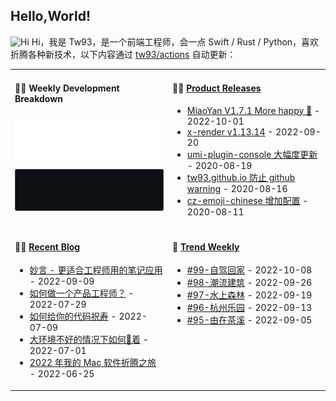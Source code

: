 ## Hello,World!

<img src='https://qpluspicture.oss-cn-beijing.aliyuncs.com/6LjjQA/Hi.gif' alt='Hi' width="24"/> Hi，我是 Tw93，是一个前端工程师，会一点 Swift / Rust / Python，喜欢折腾各种新技术，以下内容通过 <a href="https://github.com/tw93/tw93/actions" target="_blank">tw93/actions</a> 自动更新：

<table width="960px">
<tr>
<td valign="top" width="50%">

#### 🏊‍♂️ Weekly Development Breakdown

![light](https://raw.githubusercontent.com/tw93/tw93/master/images/wakatime_weekly_language_stats.svg#gh-light-mode-only)

![dark](https://raw.githubusercontent.com/tw93/tw93/master/images/wakatime_weekly_language_stats_black.svg#gh-dark-mode-only)

</td>
<td valign="top" width="50%">

#### 🏋️‍♀️ <a href="https://github.com/tw93/tw93/blob/master/releases.md" target="_blank">Product Releases</a>

<!-- recent_releases starts -->
* <a href='https://github.com/tw93/MiaoYan/releases/tag/V1.7.1' target='_blank'>MiaoYan V1.7.1 More happy 🎉</a> - 2022-10-01
* <a href='https://github.com/alibaba/x-render/releases/tag/v1.13.14' target='_blank'>x-render v1.13.14</a> - 2022-09-20
* <a href='https://github.com/tw93/umi-plugin-console/releases/tag/v0.2.2' target='_blank'>umi-plugin-console 大幅度更新</a> - 2020-08-19
* <a href='https://github.com/tw93/tw93.github.io/releases/tag/v0.2.0' target='_blank'>tw93.github.io 防止 github warning</a> - 2020-08-16
* <a href='https://github.com/tw93/cz-emoji-chinese/releases/tag/v0.3.1' target='_blank'>cz-emoji-chinese 增加配置</a> - 2020-08-11
<!-- recent_releases ends -->

</td>
</tr>
<tr>
<td valign="top" width="50%">

#### 🤾‍♂️ <a href="https://tw93.fun" target="_blank">Recent Blog</a>

<!-- blog starts -->
* <a href='https://tw93.fun/2022-09-09/miaoyan.html' target='_blank'>妙言 - 更适合工程师用的笔记应用</a> - 2022-09-09
* <a href='https://tw93.fun/2022-07-29/pd-code.html' target='_blank'>如何做一个产品工程师？</a> - 2022-07-29
* <a href='https://tw93.fun/2022-07-09/code.html' target='_blank'>如何给你的代码祝寿</a> - 2022-07-09
* <a href='https://tw93.fun/2022-07-01/gou.html' target='_blank'>大环境不好的情况下如何🐶着</a> - 2022-07-01
* <a href='https://tw93.fun/2022-06-25/mac.html' target='_blank'>2022 年我的 Mac 软件折腾之旅</a> - 2022-06-25
<!-- blog ends -->

</td>
<td valign="top" width="50%">

#### 🎉 <a href="https://github.com/tw93/weekly" target="_blank">Trend Weekly</a>

<!-- weekly starts -->

* [#99-自驾回家](https://github.com/tw93/weekly/tree/main/md/%2399-%E8%87%AA%E9%A9%BE%E5%9B%9E%E5%AE%B6.md) - 2022-10-08
* [#98-潮流建筑](https://github.com/tw93/weekly/tree/main/md/%2398-%E6%BD%AE%E6%B5%81%E5%BB%BA%E7%AD%91.md) - 2022-09-26
* [#97-水上森林](https://github.com/tw93/weekly/tree/main/md/%2397-%E6%B0%B4%E4%B8%8A%E6%A3%AE%E6%9E%97.md) - 2022-09-19
* [#96-杭州乐园](https://github.com/tw93/weekly/tree/main/md/%2396-%E6%9D%AD%E5%B7%9E%E4%B9%90%E5%9B%AD.md) - 2022-09-13
* [#95-由在茶溪](https://github.com/tw93/weekly/tree/main/md/%2395-%E7%94%B1%E5%9C%A8%E8%8C%B6%E6%BA%AA.md) - 2022-09-05

<!-- weekly ends -->

</td>
</tr>

</table>
